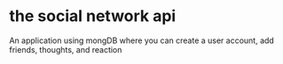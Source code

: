 # the social network api
 An application using mongDB where you can create a user account, add friends, thoughts, and reaction
